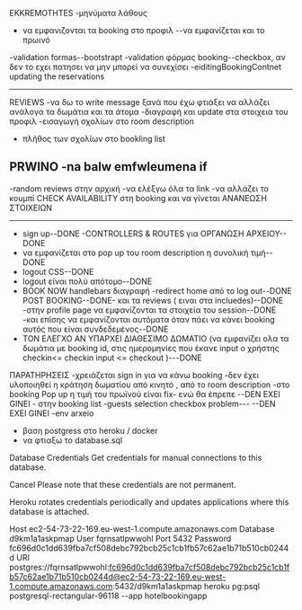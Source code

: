 EKKREMOTHTES
-μηνύματα λάθους
- να εμφανιζονται τα booking στο προφιλ --να εμφανίζεται και το πρωινό

-validation formas--bootstrapt
-validation φόρμας booking--checkbox, αν δεν το εχει πατησει να μην
μπορεί να συνεχίσει
 -eiditingBookingContnet updating the reservations 

--------------------------------------------------------
REVIEWS
-να δω το write message ξανά που έχω φτιάξει να αλλάζει ανάλογα τα δωμάτια και τα άτομα
-διαγραφή και update στα στοιχεια του προφιλ 
-εισαγωγή σχολίων στο room description
- πλήθος των σχολίων στο bookling list

PRWINO
-na balw emfwleumena if
--------------------------------------------------------
-random reviews στην αρχική
-να ελέξγω όλα τα link
-να αλλάζει το κουμπί CHECK AVAILABILITY στη booking και
να γίνεται ΑΝΑΝΕΩΣΗ ΣΤΟΙΧΕΙΩΝ


----------
- sign up--DONE
-CONTROLLERS & ROUTES για ΟΡΓΑΝΩΣΗ ΑΡΧΕΙΟΥ--DONE
- να εμφανίζεται στο pop up του room description η συνολική τιμή--DONE
- logout CSS--DONE
- logout είναι πολύ απότομο--DONE
- BOOK NOW handlebars διαγραφή
-redirect home από το log out--DONE
POST BOOKING--DONE- και τα reviews ( ειναι στα incluedes)--DONE
-στην profile page να εμφανίζονται τα στοιχεία του session--DONE
-και επίσης να εμφανίζονται αυτόματα όταν πάει να κάνει booking αυτός που 
είναι συνδεδεμένος--DONE
- TON ΕΛΕΓΧΟ ΑΝ ΥΠΑΡΧΕΙ ΔΙΑΘΕΣΙΜΟ ΔΩΜΑΤΙΟ (να εμφανίζει ολα τα δωμάτια
με booking id, στις ημερομηνίες που έκανε input ο χρήστης checkin<= checkin input <= checkout )---DONE



ΠΑΡΑΤΗΡΗΣΕΙΣ
-χρειάζεται sign in για να κάνω booking
-δεν έχει υλοποιηθεί η κράτηση δωματίου από κινητό , από το room description
-στο booking Pop up η τιμή του πρωϊνού είναι fix- ενώ θα έπρεπε 
--DEN EXEI GINEI - στην booking list -guests selection checkbox problem---
--DEN EXEI GINEI -env arxeio

- βαση postgress στο heroku / docker 
- να φτιαξω το database.sql 




Database Credentials
Get credentials for manual connections to this database.

Cancel
Please note that these credentials are not permanent.

Heroku rotates credentials periodically and updates applications where this database is attached.

Host
ec2-54-73-22-169.eu-west-1.compute.amazonaws.com
Database
d9km1a1askpmap
User
fqrnsatlpwwohl
Port
5432
Password
fc696d0c1dd639fba7cf508debc792bcb25c1cb1fb57c62ae1b71b510cb0244d
URI
postgres://fqrnsatlpwwohl:fc696d0c1dd639fba7cf508debc792bcb25c1cb1fb57c62ae1b71b510cb0244d@ec2-54-73-22-169.eu-west-1.compute.amazonaws.com:5432/d9km1a1askpmap
heroku pg:psql postgresql-rectangular-96118 --app hotelbookingapp